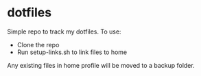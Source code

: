 # dotfiles

Simple repo to track my dotfiles. To use:

* Clone the repo
* Run setup-links.sh to link files to home

Any existing files in home profile will be moved to a backup folder.

